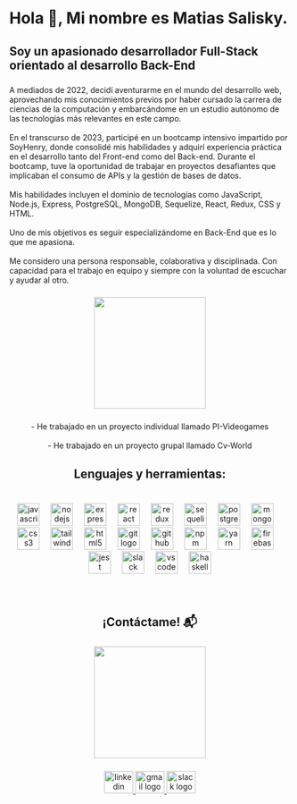 <h1 align="left">Hola 👋, Mi nombre es Matias Salisky.</h1>

###

<h2 align="left">Soy un apasionado desarrollador Full-Stack orientado al desarrollo Back-End</h2>

###

<p align="left">A mediados de 2022, decidí aventurarme en el mundo del desarrollo web, aprovechando mis conocimientos previos por haber cursado la carrera de ciencias de la computación y embarcándome en un estudio autónomo de las tecnologías más relevantes en este campo.<br><br>En el transcurso de 2023, participé en un bootcamp intensivo impartido por SoyHenry, donde consolidé mis habilidades y adquirí experiencia práctica en el desarrollo tanto del Front-end como del Back-end. Durante el bootcamp, tuve la oportunidad de trabajar en proyectos desafiantes que implicaban el consumo de APIs y la gestión de bases de datos.<br><br>Mis habilidades incluyen el dominio de tecnologías como JavaScript, Node.js, Express, PostgreSQL, MongoDB, Sequelize, React, Redux, CSS y HTML.<br><br>Uno de mis objetivos es seguir especializándome en Back-End que es lo que me apasiona.<br><br>Me considero una persona responsable, colaborativa y disciplinada. Con capacidad para el trabajo en equipo y siempre con la voluntad de escuchar y ayudar al otro.</p>

###

<div align="center">
  <img height="200" src="https://media1.tenor.com/m/6cYTV2P3oDYAAAAd/working-hahacc.gif" autoplay loop />
</div>

###

<p align="center">- He trabajado en un proyecto individual llamado PI-Videogames<br><br>- He trabajado en un proyecto grupal llamado Cv-World</p>

###

<h2 align="center">Lenguajes y herramientas:</h2>

###

<br clear="both">

<div align="center">
  <img src="https://cdn.jsdelivr.net/gh/devicons/devicon/icons/javascript/javascript-original.svg" height="40" alt="javascript logo"  />
  <img width="12" />
  <img src="https://cdn.jsdelivr.net/gh/devicons/devicon/icons/nodejs/nodejs-original.svg" height="40" alt="nodejs logo"  />
  <img width="12" />
  <img src="https://cdn.jsdelivr.net/gh/devicons/devicon/icons/express/express-original.svg" height="40" alt="express logo"  />
  <img width="12" />
  <img src="https://cdn.jsdelivr.net/gh/devicons/devicon/icons/react/react-original.svg" height="40" alt="react logo"  />
  <img width="12" />
  <img src="https://cdn.jsdelivr.net/gh/devicons/devicon/icons/redux/redux-original.svg" height="40" alt="redux logo"  />
  <img width="12" />
  <img src="https://cdn.jsdelivr.net/gh/devicons/devicon/icons/sequelize/sequelize-original.svg" height="40" alt="sequelize logo"  />
  <img width="12" />
  <img src="https://cdn.jsdelivr.net/gh/devicons/devicon/icons/postgresql/postgresql-original.svg" height="40" alt="postgresql logo"  />
  <img width="12" />
  <img src="https://cdn.jsdelivr.net/gh/devicons/devicon/icons/mongodb/mongodb-original.svg" height="40" alt="mongodb logo"  />
  <img width="12" />
  <img src="https://cdn.jsdelivr.net/gh/devicons/devicon/icons/css3/css3-original.svg" height="40" alt="css3 logo"  />
  <img width="12" />
  <img src="https://cdn.jsdelivr.net/gh/devicons/devicon/icons/tailwindcss/tailwindcss-original-wordmark.svg" height="40" alt="tailwindcss logo"  />
  <img width="12" />
  <img src="https://cdn.jsdelivr.net/gh/devicons/devicon/icons/html5/html5-original.svg" height="40" alt="html5 logo"  />
  <img width="12" />
  <img src="https://cdn.jsdelivr.net/gh/devicons/devicon/icons/git/git-original.svg" height="40" alt="git logo"  />
  <img width="12" />
  <img src="https://cdn.jsdelivr.net/gh/devicons/devicon/icons/github/github-original.svg" height="40" alt="github logo"  />
  <img width="12" />
  <img src="https://cdn.jsdelivr.net/gh/devicons/devicon/icons/npm/npm-original-wordmark.svg" height="40" alt="npm logo"  />
  <img width="12" />
  <img src="https://cdn.jsdelivr.net/gh/devicons/devicon/icons/yarn/yarn-original.svg" height="40" alt="yarn logo"  />
  <img width="12" />
  <img src="https://cdn.jsdelivr.net/gh/devicons/devicon/icons/firebase/firebase-plain.svg" height="40" alt="firebase logo"  />
  <img width="12" />
  <img src="https://cdn.jsdelivr.net/gh/devicons/devicon/icons/jest/jest-plain.svg" height="40" alt="jest logo"  />
  <img width="12" />
  <img src="https://cdn.jsdelivr.net/gh/devicons/devicon/icons/slack/slack-original.svg" height="40" alt="slack logo"  />
  <img width="12" />
  <img src="https://cdn.jsdelivr.net/gh/devicons/devicon/icons/vscode/vscode-original.svg" height="40" alt="vscode logo"  />
  <img width="12" />
  <img src="https://cdn.jsdelivr.net/gh/devicons/devicon/icons/haskell/haskell-original.svg" height="40" alt="haskell logo"  />
</div>

###

<br clear="both">

<h2 align="center">¡Contáctame! 📬</h2>

###

<div align="center">
  <img height="200" src="https://media1.tenor.com/m/4WYsJJQ9kp4AAAAC/no-bueno-si-homer-simpson.gif" autoplay loop />
</div>

###

<div align="center">
  <a href="https://www.linkedin.com/in/matias-salisky-b14587274/" target="_blank">
    <img src="https://raw.githubusercontent.com/maurodesouza/profile-readme-generator/master/src/assets/icons/social/linkedin/default.svg" width="52" height="40" alt="linkedin logo"  />
  </a>
  <a href="SaliskyMatias@gmail.com" target="_blank">
    <img src="https://raw.githubusercontent.com/maurodesouza/profile-readme-generator/master/src/assets/icons/social/gmail/default.svg" width="52" height="40" alt="gmail logo"  />
  </a>
  <a href="https://soyhenry.slack.com/team/U0568BESLU9" target="_blank">
    <img src="https://raw.githubusercontent.com/maurodesouza/profile-readme-generator/master/src/assets/icons/social/slack/default.svg" width="52" height="40" alt="slack logo"  />
  </a>
</div>

###

<script>
  document.getElementById('gif1').addEventListener('load', function() {
    this.setAttribute('autoplay', true);
    this.setAttribute('loop', true);
  });

  document.getElementById('gif2').addEventListener('load', function() {
    this.setAttribute('autoplay', true);
    this.setAttribute('loop', true);
  });
</script>

